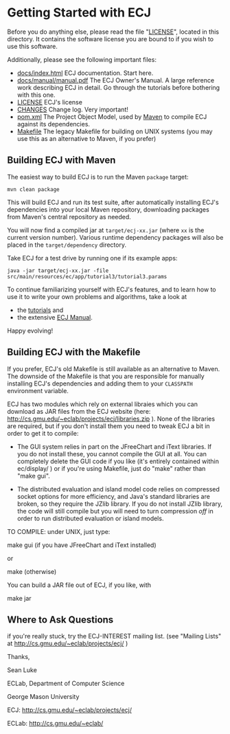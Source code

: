 # Getting Started with ECJ

Before you do anything else, please read the file "[LICENSE](LICENSE)",
located in this directory. It contains the software license
you are bound to if you wish to use this software.

Additionally, please see the following important files:

  * [docs/index.html](docs/index.html)         ECJ documentation.  Start here.
  * [docs/manual/manual.pdf](docs/manual/manual.pdf)	The ECJ Owner's Manual.  A large reference work describing ECJ in detail.  Go through the tutorials before bothering with this one. 
  * [LICENSE](LICENSE)			ECJ's license
  * [CHANGES](CHANGES)			Change log.  Very important!
  * [pom.xml](pom.xml)			The Project Object Model, used by [Maven](http://maven.apache.org) to compile ECJ against its dependencies.
  * [Makefile](Makefile)		The legacy Makefile for building on UNIX systems (you may use this as an alternative to Maven, if you prefer)

## Building ECJ with Maven

The easiest way to build ECJ is to run the Maven `package` target:
```
mvn clean package
```
This will build ECJ and run its test suite, after automatically installing ECJ's dependencies into your local Maven repository, downloading packages from Maven's central repository as needed.

You will now find a compiled jar at `target/ecj-xx.jar` (where `xx` is the current version number).  Various runtime dependency packages will also be placed in the `target/dependency` directory.

Take ECJ for a test drive by running one if its example apps:
```
java -jar target/ecj-xx.jar -file src/main/resources/ec/app/tutorial3/tutorial3.params
```

To continue familiarizing yourself with ECJ's features, and to learn how to use it to write your own problems and algorithms, take a look at 
  * the [tutorials](docs/tutorials) and
  * the extensive [ECJ Manual](docs/manual/manual.pdf).

Happy evolving!

## Building ECJ with the Makefile

If you prefer, ECJ's old Makefile is still available as an alternative to Maven. 
The downside of the Makefile is that you are responsible for manually installing 
ECJ's dependencies and adding them to your `CLASSPATH` environment variable.

ECJ has two modules which rely on external libraies
which you can download as JAR files from the ECJ website
(here:  http://cs.gmu.edu/~eclab/projects/ecj/libraries.zip ).
None of the libraries are required, but if you don't install
them you need to tweak ECJ a bit in order to get it to compile:

- The GUI system relies in part on the JFreeChart and iText
  libraries.  If you do not install these, you cannot compile
  the GUI at all.  You can completely delete the GUI code if
  you like (it's entirely contained within ec/display/ ) or
  if you're using Makefile, just do "make" rather than
  "make gui".

- The distributed evaluation and island model code relies on
  compressed socket options for more efficiency, and Java's
  standard libraries are broken, so they require the JZlib
  library.  If you do not install JZlib library, the code
  will still compile but you will need to turn compression
  *off* in order to run distributed evaluation or island
  models.

TO COMPILE: under UNIX, just type:

  make gui       (if you have JFreeChart and iText installed)

or

  make           (otherwise)

You can build a JAR file out of ECJ, if you like, with

  make jar


## Where to Ask Questions

if you're really stuck, try the
ECJ-INTEREST mailing list.  (see "Mailing Lists" at
http://cs.gmu.edu/~eclab/projects/ecj/ )

Thanks,

Sean Luke

ECLab, Department of Computer Science

George Mason University

ECJ:	http://cs.gmu.edu/~eclab/projects/ecj/

ECLab:	http://cs.gmu.edu/~eclab/
